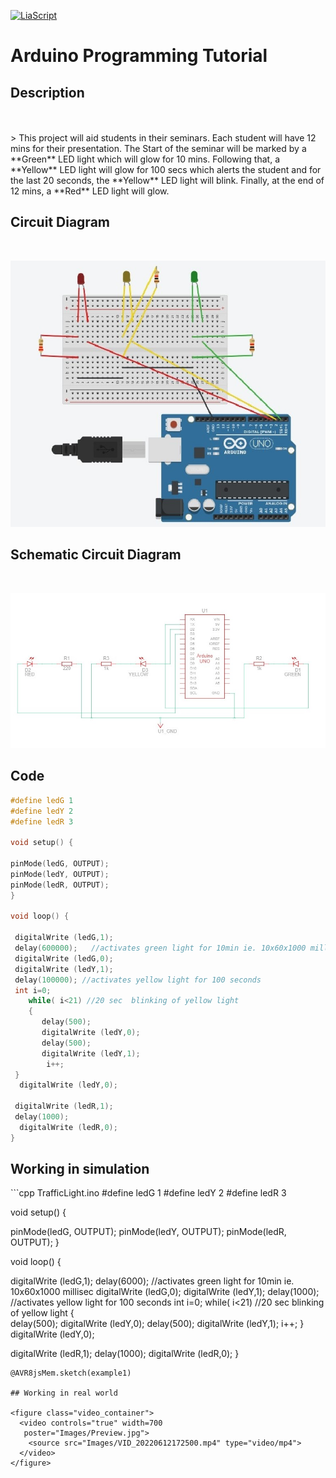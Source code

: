 <!--

author:   Sebastian Zug
email:    sebastian.zug@informatik.tu-freiberg.de
version:  0.0.1
language: de
narrator: Deutsch Female

import: https://fjangfaragesh.github.io/AVR8js-mem/INCLUDE.md
-->



[![LiaScript](https://raw.githubusercontent.com/LiaScript/LiaScript/master/badges/course.svg)](https://liascript.github.io/course/?https://raw.githubusercontent.com/LiaPlayground/LiaScript_WeAreDevelopers2022/master/README.md#1)

# Arduino Programming Tutorial

## Description
<br>
<br>
> This project will aid students in their seminars. Each student will have 12 mins for their presentation. The Start of the seminar will be marked by a **Green**<!-- class = "animated infinite bounce" style = "color: green;" --> LED light which will glow for 10 mins. Following that, a **Yellow**<!-- class = "animated infinite bounce" style = "color: yellow;" --> LED light will glow for 100 secs which alerts the student and for the last 20 seconds, the **Yellow**<!-- class = "animated infinite bounce" style = "color: yellow;" --> LED light will blink. Finally, at the end of 12 mins, a  **Red**<!-- class = "animated infinite bounce" style = "color: red;" --> LED light will glow.


## Circuit Diagram
<br>

![Circuit Diagram](Images/Circuit_Diagram_1.jpg "Circuit Diagram")


## Schematic Circuit Diagram
<br>

![Schematic Circuit Diagram](Images/Schematic_Circuit_Diagram.jpg)

## Code

```cpp   TrafficLight.ino
#define ledG 1
#define ledY 2
#define ledR 3

void setup() {

pinMode(ledG, OUTPUT);
pinMode(ledY, OUTPUT);
pinMode(ledR, OUTPUT);
}

void loop() {

 digitalWrite (ledG,1);
 delay(600000);   //activates green light for 10min ie. 10x60x1000 millisec
 digitalWrite (ledG,0);
 digitalWrite (ledY,1);
 delay(100000); //activates yellow light for 100 seconds
 int i=0;
    while( i<21) //20 sec  blinking of yellow light
    {  
       delay(500);
       digitalWrite (ledY,0);
       delay(500);
       digitalWrite (ledY,1);
        i++;
 }
  digitalWrite (ledY,0);

 digitalWrite (ledR,1);
 delay(1000);
  digitalWrite (ledR,0);
}
```

## Working in simulation

<div id="example1">
<wokwi-led color="green" pin="1" label="1"></wokwi-led>
<wokwi-led color="yellow" pin="2" label="2"></wokwi-led>
<wokwi-led color="red" pin="3" label="3"></wokwi-led>
<span id="simulation-time"></span>
</div>
```cpp   TrafficLight.ino
#define ledG 1
#define ledY 2
#define ledR 3

void setup() {

pinMode(ledG, OUTPUT);
pinMode(ledY, OUTPUT);
pinMode(ledR, OUTPUT);
}

void loop() {

 digitalWrite (ledG,1);
 delay(6000);   //activates green light for 10min ie. 10x60x1000 millisec
 digitalWrite (ledG,0);
 digitalWrite (ledY,1);
 delay(1000); //activates yellow light for 100 seconds
 int i=0;
    while( i<21) //20 sec  blinking of yellow light
    {  
       delay(500);
       digitalWrite (ledY,0);
       delay(500);
       digitalWrite (ledY,1);
        i++;
 }
  digitalWrite (ledY,0);

 digitalWrite (ledR,1);
 delay(1000);
 digitalWrite (ledR,0);
}
```
@AVR8jsMem.sketch(example1)

## Working in real world

<figure class="video_container">
  <video controls="true" width=700
   poster="Images/Preview.jpg">
    <source src="Images/VID_20220612172500.mp4" type="video/mp4">
  </video>
</figure>
